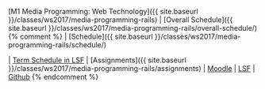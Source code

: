 [M1 Media Programming: Web Technology]({{ site.baseurl }}/classes/ws2017/media-programming-rails)
 | [Overall Schedule]({{ site.baseurl }}/classes/ws2017/media-programming-rails/overall-schedule/)
 {% comment %}
 | [Schedule]({{ site.baseurl }}/classes/ws2017/media-programming-rails/schedule/)

 | [Term Schedule in LSF](https://lsf.htw-berlin.de/qisserver/rds?state=wplan&act=stg&pool=stg&show=plan&P.vx=kurz&missing=allTerms&k_abstgv.abstgvnr=312)
 | [Assignments]({{ site.baseurl }}/classes/ws2017/media-programming-rails/assignments)
 | [Moodle](https://moodle.htw-berlin.de/course/view.php?id=12516)
 | [LSF](https://lsf.htw-berlin.de/qisserver/rds?state=wsearchv&search=2&veranstaltung.veranstid=131290)
 | [Github](https://github.com/htw-imi-m1-ws2017)
 {% endcomment %}
